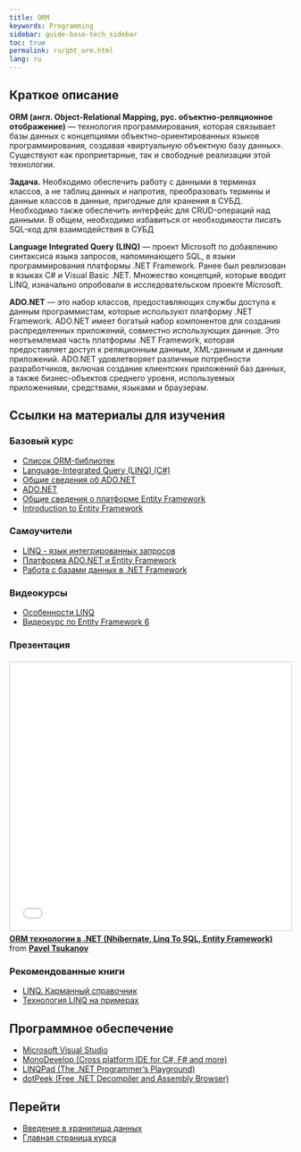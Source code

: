 ```yaml
---
title: ORM
keywords: Programming
sidebar: guide-base-tech_sidebar
toc: true
permalink: ru/gbt_orm.html
lang: ru
---
```


## Краткое описание

**ORM (англ. Object-Relational Mapping, рус. объектно-реляционное отображение)** — технология программирования, которая связывает базы данных с концепциями объектно-ориентированных языков программирования, создавая «виртуальную объектную базу данных». Существуют как проприетарные, так и свободные реализации этой технологии.

**Задача.** Необходимо обеспечить работу с данными в терминах классов, а не таблиц данных и напротив, преобразовать термины и данные классов в данные, пригодные для хранения в СУБД. Необходимо также обеспечить интерфейс для CRUD-операций над данными. В общем, необходимо избавиться от необходимости писать SQL-код для взаимодействия в СУБД

**Language Integrated Query (LINQ)** — проект Microsoft по добавлению синтаксиса языка запросов, напоминающего SQL, в языки программирования платформы .NET Framework. Ранее был реализован в языках C# и Visual Basic .NET. Множество концепций, которые вводит LINQ, изначально опробовали в исследовательском проекте Microsoft.

**ADO.NET** — это набор классов, предоставляющих службы доступа к данным программистам, которые используют платформу .NET Framework. ADO.NET имеет богатый набор компонентов для создания распределенных приложений, совместно использующих данные. Это неотъемлемая часть платформы .NET Framework, которая предоставляет доступ к реляционным данным, XML-данным и данным приложений. ADO.NET удовлетворяет различные потребности разработчиков, включая создание клиентских приложений баз данных, а также бизнес-объектов среднего уровня, используемых приложениями, средствами, языками и браузерам.

##  Ссылки на материалы для изучения

### Базовый курс

* [Список ORM-библиотек](https://ru.wikipedia.org/wiki/%D0%A1%D0%BF%D0%B8%D1%81%D0%BE%D0%BA_ORM-%D0%B1%D0%B8%D0%B1%D0%BB%D0%B8%D0%BE%D1%82%D0%B5%D0%BA#.NET)
* [Language-Integrated Query (LINQ) (C#)](https://msdn.microsoft.com/en-us/library/mt693024.aspx)
* [Общие сведения об ADO.NET](https://msdn.microsoft.com/ru-ru/library/h43ks021(v=vs.110).aspx)
* [ADO.NET](https://msdn.microsoft.com/ru-ru/library/e80y5yhx(v=vs.110).aspx)
* [Общие сведения о платформе Entity Framework](https://msdn.microsoft.com/ru-ru/library/bb399567(v=vs.110).aspx)
* [Introduction to Entity Framework](https://msdn.microsoft.com/en-us/library/aa937723(v=vs.113).aspx)

### Самоучители

* [LINQ - язык интегрированных запросов](https://professorweb.ru/my/LINQ/base/level1/info_linq.php)
* [Платформа ADO.NET и Entity Framework](http://metanit.com/sharp/ado.php)
* [Работа с базами данных в .NET Framework](https://professorweb.ru/my/ADO_NET/base/level1/info_db.php)

### Видеокурсы

* [Особенности LINQ](https://www.youtube.com/watch?v=gQu-Swk1_hI)
* [Видеокурс по Entity Framework 6](https://www.youtube.com/watch?v=2YaIfvlRiWY&list=PLvItDmb0sZw9FohaaH2utnCloyM_fqYhN)

### Презентация

<div class="thumb-wrap" style="margin-top: 20px; margin-bottom: 20px">
<iframe src="//www.slideshare.net/slideshow/embed_code/key/GNCGbWAz4yG1yX" width="854" height="480" frameborder="0" marginwidth="0" marginheight="0" scrolling="no" style="border:1px solid #CCC; border-width:1px; margin-bottom:5px; max-width: 100%;" allowfullscreen> </iframe> <div style="margin-bottom:5px"> <strong> <a href="//www.slideshare.net/ptsukanov/orm-net-nhibernate-linq-to-sql-entity-framework" title="ORM технологии в .NET (Nhibernate, Linq To SQL, Entity Framework)" target="_blank">ORM технологии в .NET (Nhibernate, Linq To SQL, Entity Framework)</a> </strong> from <strong><a target="_blank" href="//www.slideshare.net/ptsukanov">Pavel Tsukanov</a></strong> </div>
</div>

### Рекомендованные книги

* [LINQ. Карманный справочник](http://www.ozon.ru/context/detail/id/32602672/)
* [Технология LINQ на примерах](http://www.ozon.ru/context/detail/id/32851534/)

## Программное обеспечение

* [Microsoft Visual Studio](https://www.visualstudio.com/)
* [MonoDevelop (Cross platform IDE for C#, F# and more)](http://www.monodevelop.com/)
* [LINQPad (The .NET Programmer’s Playground)](https://www.linqpad.net/)
* [dotPeek (Free .NET Decompiler and Assembly Browser)](https://www.jetbrains.com/decompiler/)

## Перейти

* [Введение в хранилища данных](gbt_storage.html)
* [Главная страница курса](gbt_landing-page.html)
